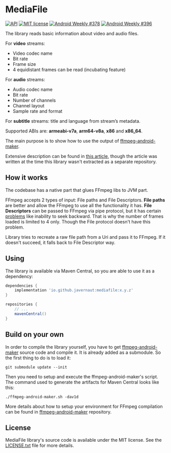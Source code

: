 # MediaFile

[![API](https://img.shields.io/badge/API-16%2B-brightgreen.svg?style=flat)](https://android-arsenal.com/api?level=21)
[![MIT license](http://img.shields.io/badge/license-MIT-blue.svg)](https://github.com/Javernaut/WhatTheCodec/blob/master/LICENSE.txt)
[![Android Weekly #378](https://androidweekly.net/issues/issue-378/badge)](https://androidweekly.net/issues/issue-378)
[![Android Weekly #396](https://androidweekly.net/issues/issue-396/badge)](https://androidweekly.net/issues/issue-396)

The library reads basic information about video and audio files.

For **video** streams:
* Video codec name
* Bit rate
* Frame size
* 4 equidistant frames can be read (incubating feature)

For **audio** streams:
* Audio codec name
* Bit rate
* Number of channels
* Channel layout
* Sample rate and format

For **subtitle** streams: title and language from stream’s metadata.

Supported ABIs are: **armeabi-v7a**, **arm64-v8a**, **x86** and **x86_64**.

The main purpose is to show how to use the output of [ffmpeg-android-maker](https://github.com/Javernaut/ffmpeg-android-maker).

Extensive description can be found in [this article](https://proandroiddev.com/a-story-about-ffmpeg-in-android-part-ii-integration-55fb217251f0), though the article was written at the time this library wasn't extracted as a separate repository.

## How it works

The codebase has a native part that glues FFmpeg libs to JVM part.  

FFmpeg accepts 2 types of input: File paths and File Descriptors. **File paths** are better and allow the FFmpeg to use all the functionality it has. **File Descriptors** can be passed to FFmpeg via pipe protocol, but it has certain [problems](https://ffmpeg.org/ffmpeg-protocols.html#pipe) like inability to seek backward. That is why the number of frames loaded is limited to 4 only. Though the File protocol doesn't have this problem.

Library tries to recreate a raw file path from a Uri and pass it to FFmpeg. If it doesn't succeed, it falls back to File Descriptor way.

## Using

The library is available via Maven Central, so you are able to use it as a dependency:

```groovy
dependencies {
    implementation 'io.github.javernaut:mediafile:x.y.z'
}

repositories {
    // ...
    mavenCentral()
}
```

## Build on your own

In order to compile the library yourself, you have to get [ffmpeg-android-maker](https://github.com/Javernaut/ffmpeg-android-maker) source code and compile it. It is already added as a submodule. So the first thing to do is to load it:

`git submodule update --init`  

Then you need to setup and execute the ffmpeg-android-maker's script. The command used to generate the artifacts for Maven Central looks like this:

`./ffmpeg-android-maker.sh -dav1d`

More details about how to setup your environment for FFmpeg compilation can be found in [ffmpeg-android-maker](https://github.com/Javernaut/ffmpeg-android-maker) repository.

## License

MediaFile library's source code is available under the MIT license. See the [LICENSE.txt](https://github.com/Javernaut/MediaFile/blob/master/LICENSE.txt) file for more details.
